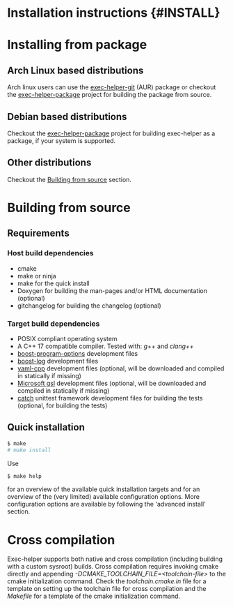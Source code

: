 Installation instructions   {#INSTALL}
=========================
# Installing from package
## Arch Linux based distributions
Arch linux users can use the [exec-helper-git](https://aur.archlinux.org/packages/exec-helper-git) (AUR) package or checkout the [exec-helper-package](https://github.com/bverhagen/exec-helper-package) project for building the package from source.

## Debian based distributions
Checkout the [exec-helper-package](https://github.com/bverhagen/exec-helper-package) project for building exec-helper as a package, if your system is supported.

## Other distributions
Checkout the [Building from source](#building-from-source) section.

# Building from source
## Requirements
### Host build dependencies
- cmake
- make or ninja
- make for the quick install
- Doxygen for building the man-pages and/or HTML documentation (optional)
- gitchangelog for building the changelog (optional)

### Target build dependencies
- POSIX compliant operating system
- A C++ 17 compatible compiler. Tested with: _g++_ and _clang++_
- [boost-program-options](https://github.com/boostorg/program_options) development files
- [boost-log](https://github.com/boostorg/log) development files
- [yaml-cpp](https://github.com/jbeder/yaml-cpp) development files (optional, will be downloaded and compiled in statically if missing)
- [Microsoft gsl](https://github.com/Microsoft/GSL) development files (optional, will be downloaded and compiled in statically if missing)
- [catch](https://github.com/philsquared/Catch) unittest framework development files for building the tests (optional, for building the tests)

## Quick installation

```sh
$ make
# make install
```

Use
```sh
$ make help
```
for an overview of the available quick installation targets and for an overview of the (very limited) available configuration options. More configuration options are available by following the 'advanced install' section.

# Cross compilation
Exec-helper supports both native and cross compilation (including building with a custom sysroot) builds. Cross compilation requires invoking cmake directly and appending *-DCMAKE_TOOLCHAIN_FILE=\<toolchain-file\>* to the cmake initialization command. Check the _toolchain.cmake.in_ file for a template on setting up the toolchain file for cross compilation and the _Makefile_ for a template of the cmake initialization command.


